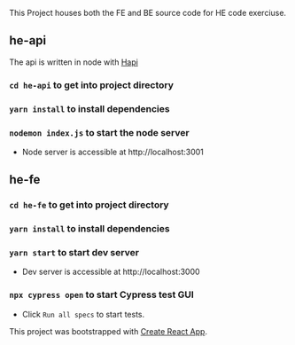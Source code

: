 This Project houses both the FE and BE source code for HE code exerciuse.

## he-api
The api is written in node with [Hapi](http:www.hapi.dev)
### `cd he-api` to get into project directory
### `yarn install` to install dependencies
### `nodemon index.js` to start the node server 
 - Node server is accessible at http://localhost:3001

## he-fe
### `cd he-fe` to get into project directory
### `yarn install` to install dependencies
### `yarn start` to start dev server
 - Dev server is accessible at http://localhost:3000
### `npx cypress open` to start Cypress test GUI
  - Click `Run all specs` to start tests.

This project was bootstrapped with [Create React App](https://github.com/facebook/create-react-app).
